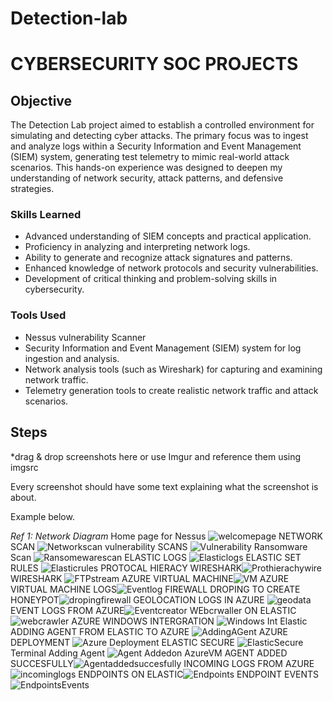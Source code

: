 # Detection-lab
# CYBERSECURITY SOC PROJECTS

## Objective


The Detection Lab project aimed to establish a controlled environment for simulating and detecting cyber attacks. The primary focus was to ingest and analyze logs within a Security Information and Event Management (SIEM) system, generating test telemetry to mimic real-world attack scenarios. This hands-on experience was designed to deepen my understanding of network security, attack patterns, and defensive strategies.

### Skills Learned


- Advanced understanding of SIEM concepts and practical application.
- Proficiency in analyzing and interpreting network logs.
- Ability to generate and recognize attack signatures and patterns.
- Enhanced knowledge of network protocols and security vulnerabilities.
- Development of critical thinking and problem-solving skills in cybersecurity.

### Tools Used

- Nessus vulnerability Scanner
- Security Information and Event Management (SIEM) system for log ingestion and analysis.
- Network analysis tools (such as Wireshark) for capturing and examining network traffic.
- Telemetry generation tools to create realistic network traffic and attack scenarios.

## Steps
*drag & drop screenshots here or use Imgur and reference them using imgsrc

Every screenshot should have some text explaining what the screenshot is about.

Example below.

*Ref 1: Network Diagram* Home page for Nessus ![welcomepage](https://github.com/Seniorcaptain/Detection-lab/assets/36276653/a3d2777f-ef21-478c-bf4e-5020c85e4d1b)
NETWORK SCAN ![Networkscan](https://github.com/Seniorcaptain/Detection-lab/assets/36276653/ae02bab6-5d8a-4ee6-8330-8f415da6d4cc)
vulnerability SCANS ![Vulnerability](https://github.com/Seniorcaptain/Detection-lab/assets/36276653/d3e5ee4e-d85f-49b6-af8d-f1f80e9b92ee)
Ransomware Scan ![Ransomewarescan](https://github.com/Seniorcaptain/Detection-lab/assets/36276653/aef36427-b372-4db1-b569-d974faa9bf81)
ELASTIC LOGS ![Elasticlogs](https://github.com/Seniorcaptain/Detection-lab/assets/36276653/916f306a-0209-4c8d-a56a-2e1b017e0e65)
ELASTIC SET RULES ![Elasticrules](https://github.com/Seniorcaptain/Detection-lab/assets/36276653/a67874d4-2765-43cf-bcd4-37c9b52a74dc)
PROTOCAL HIERACY WIRESHARK![Prothierachywire](https://github.com/Seniorcaptain/Detection-lab/assets/36276653/e4ade90d-d63c-4c84-98d6-44e94b221891)
WIRESHARK ![FTPstream](https://github.com/Seniorcaptain/Detection-lab/assets/36276653/dfdd9dfe-489e-45ec-a8bb-1d4a1cb29ccf)
AZURE VIRTUAL MACHINE![VM](https://github.com/Seniorcaptain/Detection-lab/assets/36276653/6bc93174-1e9f-41f9-92c9-5f884557361d)
AZURE VIRTUAL MACHINE LOGS![Eventlog](https://github.com/Seniorcaptain/Detection-lab/assets/36276653/662bd227-fd15-457d-a7bb-855861ec3d7f)
FIREWALL DROPING TO CREATE HONEYPOT![dropingfirewall](https://github.com/Seniorcaptain/Detection-lab/assets/36276653/3279d4f2-bdfe-4eac-a1ef-cee38c089f6a)
GEOLOCATION LOGS IN AZURE ![geodata](https://github.com/Seniorcaptain/Detection-lab/assets/36276653/ca1535ef-7a3a-4613-b465-3584f2bb2aff)
EVENT LOGS FROM AZURE![Eventcreator](https://github.com/Seniorcaptain/Detection-lab/assets/36276653/43b15497-ef75-43a0-ac56-eb9e40416146)
WEbcrwaller ON ELASTIC![webcrawler](https://github.com/Seniorcaptain/Detection-lab/assets/36276653/17b54161-19be-41e9-90d4-c7205ce8c95a)
AZURE WINDOWS INTERGRATION ![Windows Int Elastic](https://github.com/Seniorcaptain/Detection-lab/assets/36276653/7da3cca1-eb71-47b6-bac4-77cf2c91298c)
ADDING AGENT FROM ELASTIC TO AZURE ![AddingAGent](https://github.com/Seniorcaptain/Detection-lab/assets/36276653/4a50291a-4d66-4260-9771-29b95d79e572)
AZURE DEPLOYMENT ![Azure Deployment](https://github.com/Seniorcaptain/Detection-lab/assets/36276653/58f1c561-70bb-480f-8b06-16873966ba50)
ELASTIC SECURE ![ElasticSecure](https://github.com/Seniorcaptain/Detection-lab/assets/36276653/dd7eb577-41bd-43bd-a8c8-162a9120caa1)
Terminal Adding Agent ![Agent Addedon AzureVM](https://github.com/Seniorcaptain/Detection-lab/assets/36276653/d1832ed5-e3a8-43e4-8a65-caac58730b0e)
AGENT ADDED SUCCESFULLY![Agentaddedsuccesfully](https://github.com/Seniorcaptain/Detection-lab/assets/36276653/a71e4a26-e1f9-451c-9df7-4acccd98879f)
INCOMING LOGS FROM AZURE![incominglogs](https://github.com/Seniorcaptain/Detection-lab/assets/36276653/b89f3cde-cc92-4cd4-be79-317f620049c2)
ENDPOINTS ON ELASTIC![Endpoints](https://github.com/Seniorcaptain/Detection-lab/assets/36276653/ba7ecade-2893-4e88-8f4a-7394116c2957)
ENDPOINT EVENTS ![EndpointsEvents](https://github.com/Seniorcaptain/Detection-lab/assets/36276653/e5ef09fa-f0b3-494e-bf6b-7f2db8786e4f)





